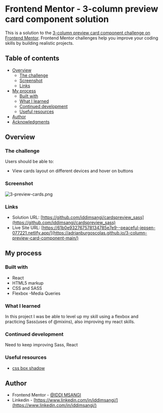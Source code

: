 # Frontend Mentor - 3-column preview card component solution

This is a solution to the [3-column preview card component challenge on Frontend Mentor](https://www.frontendmentor.io/challenges/3column-preview-card-component-pH92eAR2-). Frontend Mentor challenges help you improve your coding skills by building realistic projects. 

## Table of contents

- [Overview](#overview)
  - [The challenge](#the-challenge)
  - [Screenshot](#screenshot)
  - [Links](#links)
- [My process](#my-process)
  - [Built with](#built-with)
  - [What I learned](#what-i-learned)
  - [Continued development](#continued-development)
  - [Useful resources](#useful-resources)
- [Author](#author)
- [Acknowledgments](#acknowledgments)

## Overview

### The challenge

Users should be able to:

- View cards layout on different devices and hover on buttons

### Screenshot

![3-preview-cards.png](./3-preview-cards.png)

### Links

- Solution URL: [https://github.com/iddimsangi/cardspreview_sass](https://github.com/iddimsangi/cardspreview_sass)
- Live Site URL: [https://61b0e932767578134785e7e9--peaceful-jepsen-077221.netlify.app/](https://adrianburgoscolas.github.io/3-column-preview-card-component-main/)

## My process

### Built with

- React
- HTML5 markup
- CSS and SASS 
- Flexbox
-Media Queries

### What I learned

In this project I was be able to level up my skill using a flexbox and practicing Sass(uses of @mixins), also improving my react skills.

### Continued development

Need to keep improving Sass, React

### Useful resources

- [css box shadow](https://getcssscan.com/css-box-shadow-examples) 

## Author
- Frontend Mentor - [@IDDI MSANGI](https://app.slack.com/client/TCYEB44S2/D02PW41BK8W/user_profile/U01G7EAT82J)
- Linkedin - [https://www.linkedin.com/in/iddimsangi/](https://www.linkedin.com/in/iddimsangi/)
